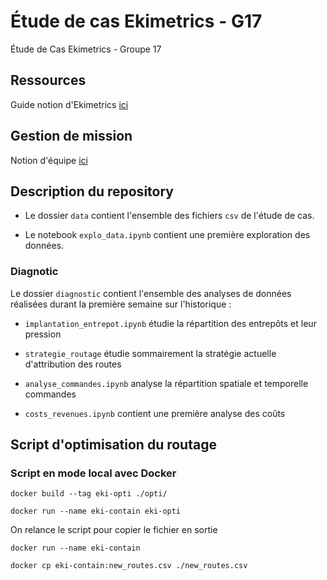 # Étude de cas Ekimetrics - G17
Étude de Cas Ekimetrics - Groupe 17

## Ressources

Guide notion d'Ekimetrics [ici](https://nettle-search-8c3.notion.site/Guide-tude-de-cas-Ekimetrics-2021-f1bff84a4cbb45319f01a3fd603259ba)

## Gestion de mission

Notion d'équipe [ici](https://www.notion.so/Team-Home-cc51b06a9ffa4bd3aa2c595efe4be9c9)

## Description du repository

- Le dossier `data` contient l'ensemble des fichiers `csv` de l'étude de cas.

- Le notebook `explo_data.ipynb` contient une première exploration des données.

### Diagnotic

Le dossier `diagnostic` contient l'ensemble des analyses de données réalisées durant la première semaine sur l'historique :

- `implantation_entrepot.ipynb` étudie la répartition des entrepôts et leur pression

- `strategie_routage` étudie sommairement la stratégie actuelle d'attribution des routes

- `analyse_commandes.ipynb` analyse la répartition spatiale et temporelle commandes

- `costs_revenues.ipynb` contient une première analyse des coûts

## Script d'optimisation du routage

### Script en mode local avec Docker

`docker build --tag eki-opti ./opti/ `

`docker run --name eki-contain eki-opti`

On relance le script pour copier le fichier en sortie

`docker run --name eki-contain`

`docker cp eki-contain:new_routes.csv ./new_routes.csv`